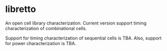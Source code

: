 # libretto

An open cell library characterization.
Current version support timing characterization of combinational cells.

Support for timing characterization of sequential cells is TBA.
Also, support for power characterization is TBA.
